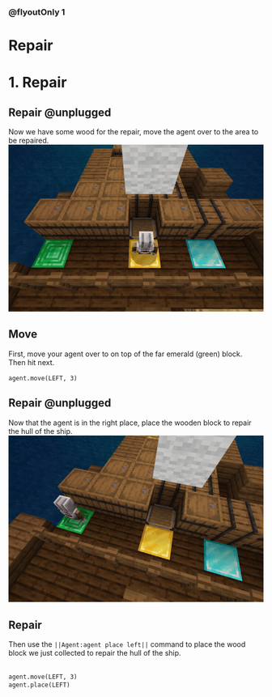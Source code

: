 

### @flyoutOnly 1

# Repair

# 1. Repair

## Repair @unplugged

Now we have some wood for the repair, move the agent over to the area to be repaired.      
![Agent repair](https://raw.githubusercontent.com/CausewayDigital/Minecraft-EE-MakeCode/main/tutorials/seymour-island/images/seymour_task_0_place_move.gif)

## Move
First, move your agent over to on top of the far emerald (green) block.   
Then hit next.      

```blocks
agent.move(LEFT, 3)

```

## Repair @unplugged
Now that the agent is in the right place, place the wooden block to repair the hull of the ship.
![Agent repair](https://raw.githubusercontent.com/CausewayDigital/Minecraft-EE-MakeCode/main/tutorials/seymour-island/images/seymour_task_0_place.gif)

## Repair
Then use the ``||Agent:agent place left||`` command to place the wood block we just collected
to repair the hull of the ship.

```blocks

agent.move(LEFT, 3)
agent.place(LEFT)


```
